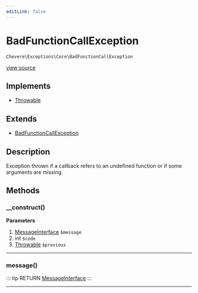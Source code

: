 ```yaml
---
editLink: false
---
```


# BadFunctionCallException

`Chevere\Exceptions\Core\BadFunctionCallException`

[view source](https://github.com/chevere/chevere/blob/master/exceptions/Core/BadFunctionCallException.php)

## Implements

- [Throwable](https://www.php.net/manual/class.throwable)

## Extends

- [BadFunctionCallException](https://www.php.net/manual/class.badfunctioncallexception)

## Description

Exception thrown if a callback refers to an undefined function or if some arguments are missing.

## Methods

### __construct()

**Parameters**

1. [MessageInterface](../../Interfaces/Message/MessageInterface.md) `$message`
2. int `$code`
3. [Throwable](https://www.php.net/manual/class.throwable) `$previous`

---

### message()

::: tip RETURN
[MessageInterface](../../Interfaces/Message/MessageInterface.md)
:::

---

